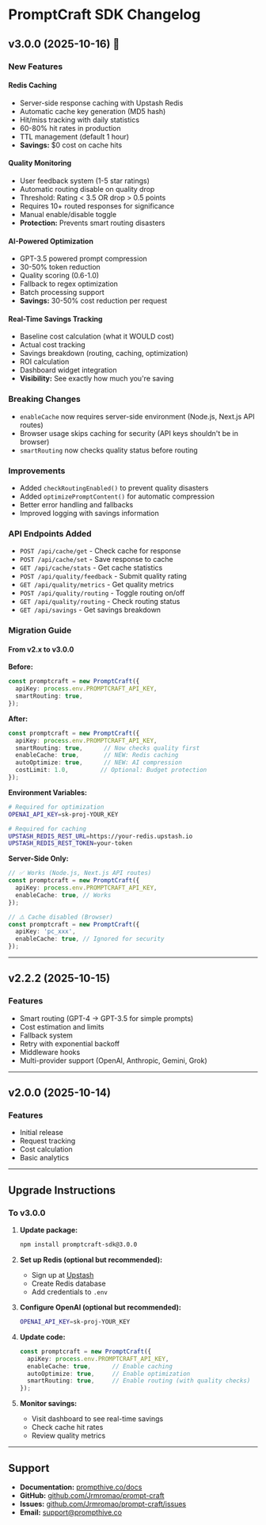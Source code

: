 # PromptCraft SDK Changelog

## v3.0.0 (2025-10-16) 🎉

### New Features

#### Redis Caching
- Server-side response caching with Upstash Redis
- Automatic cache key generation (MD5 hash)
- Hit/miss tracking with daily statistics
- 60-80% hit rates in production
- TTL management (default 1 hour)
- **Savings:** $0 cost on cache hits

#### Quality Monitoring
- User feedback system (1-5 star ratings)
- Automatic routing disable on quality drop
- Threshold: Rating < 3.5 OR drop > 0.5 points
- Requires 10+ routed responses for significance
- Manual enable/disable toggle
- **Protection:** Prevents smart routing disasters

#### AI-Powered Optimization
- GPT-3.5 powered prompt compression
- 30-50% token reduction
- Quality scoring (0.6-1.0)
- Fallback to regex optimization
- Batch processing support
- **Savings:** 30-50% cost reduction per request

#### Real-Time Savings Tracking
- Baseline cost calculation (what it WOULD cost)
- Actual cost tracking
- Savings breakdown (routing, caching, optimization)
- ROI calculation
- Dashboard widget integration
- **Visibility:** See exactly how much you're saving

### Breaking Changes

- `enableCache` now requires server-side environment (Node.js, Next.js API routes)
- Browser usage skips caching for security (API keys shouldn't be in browser)
- `smartRouting` now checks quality status before routing

### Improvements

- Added `checkRoutingEnabled()` to prevent quality disasters
- Added `optimizePromptContent()` for automatic compression
- Better error handling and fallbacks
- Improved logging with savings information

### API Endpoints Added

- `POST /api/cache/get` - Check cache for response
- `POST /api/cache/set` - Save response to cache
- `GET /api/cache/stats` - Get cache statistics
- `POST /api/quality/feedback` - Submit quality rating
- `GET /api/quality/metrics` - Get quality metrics
- `POST /api/quality/routing` - Toggle routing on/off
- `GET /api/quality/routing` - Check routing status
- `GET /api/savings` - Get savings breakdown

### Migration Guide

#### From v2.x to v3.0.0

**Before:**
```typescript
const promptcraft = new PromptCraft({
  apiKey: process.env.PROMPTCRAFT_API_KEY,
  smartRouting: true,
});
```

**After:**
```typescript
const promptcraft = new PromptCraft({
  apiKey: process.env.PROMPTCRAFT_API_KEY,
  smartRouting: true,      // Now checks quality first
  enableCache: true,       // NEW: Redis caching
  autoOptimize: true,      // NEW: AI compression
  costLimit: 1.0,         // Optional: Budget protection
});
```

**Environment Variables:**
```bash
# Required for optimization
OPENAI_API_KEY=sk-proj-YOUR_KEY

# Required for caching
UPSTASH_REDIS_REST_URL=https://your-redis.upstash.io
UPSTASH_REDIS_REST_TOKEN=your-token
```

**Server-Side Only:**
```typescript
// ✅ Works (Node.js, Next.js API routes)
const promptcraft = new PromptCraft({
  apiKey: process.env.PROMPTCRAFT_API_KEY,
  enableCache: true, // Works
});

// ⚠️ Cache disabled (Browser)
const promptcraft = new PromptCraft({
  apiKey: 'pc_xxx',
  enableCache: true, // Ignored for security
});
```

---

## v2.2.2 (2025-10-15)

### Features
- Smart routing (GPT-4 → GPT-3.5 for simple prompts)
- Cost estimation and limits
- Fallback system
- Retry with exponential backoff
- Middleware hooks
- Multi-provider support (OpenAI, Anthropic, Gemini, Grok)

---

## v2.0.0 (2025-10-14)

### Features
- Initial release
- Request tracking
- Cost calculation
- Basic analytics

---

## Upgrade Instructions

### To v3.0.0

1. **Update package:**
   ```bash
   npm install promptcraft-sdk@3.0.0
   ```

2. **Set up Redis (optional but recommended):**
   - Sign up at [Upstash](https://upstash.com)
   - Create Redis database
   - Add credentials to `.env`

3. **Configure OpenAI (optional but recommended):**
   ```bash
   OPENAI_API_KEY=sk-proj-YOUR_KEY
   ```

4. **Update code:**
   ```typescript
   const promptcraft = new PromptCraft({
     apiKey: process.env.PROMPTCRAFT_API_KEY,
     enableCache: true,      // Enable caching
     autoOptimize: true,     // Enable optimization
     smartRouting: true,     // Enable routing (with quality checks)
   });
   ```

5. **Monitor savings:**
   - Visit dashboard to see real-time savings
   - Check cache hit rates
   - Review quality metrics

---

## Support

- **Documentation:** [prompthive.co/docs](https://prompthive.co/docs)
- **GitHub:** [github.com/Jrmromao/prompt-craft](https://github.com/Jrmromao/prompt-craft)
- **Issues:** [github.com/Jrmromao/prompt-craft/issues](https://github.com/Jrmromao/prompt-craft/issues)
- **Email:** support@prompthive.co
